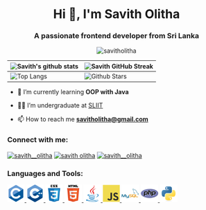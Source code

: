 <h1 align="center">Hi 👋, I'm Savith Olitha</h1>
<h3 align="center">A passionate frontend developer from Sri Lanka</h3>

<p align="center"> <img src="https://komarev.com/ghpvc/?username=savitholitha&label=Profile%20views&color=0e75b6&style=flat" alt="savitholitha" /> </p>

| ![Savith's github stats](https://github-readme-stats.vercel.app/api?username=SavithOlitha&show_icons=true&theme=tokyonight) | ![Savith GitHub Streak](https://github-readme-streak-stats.herokuapp.com/?user=SavithOlitha&theme=tokyonight) |
| --- | --- |
| ![Top Langs](https://github-readme-stats.vercel.app/api/top-langs/?username=SavithOlitha&theme=tokyonight) | ![Github Stars](https://github-readme-stats.vercel.app/api?username=SavithOlitha&show_icons=true&locale=en&count_private=true&hide_rank=true&custom_title=My%20GitHub%20Stats&disable_animations=true&theme=tokyonight) |



- 🌱 I’m currently learning **OOP with Java**

- 👨‍💻 I’m undergraduate at [SLIIT](SLIIT)

- 📫 How to reach me **savitholitha@gmail.com**

<h3 align="left">Connect with me:</h3>
<p align="left">
<a href="https://twitter.com/savith__olitha" target="blank"><img align="center" src="https://raw.githubusercontent.com/rahuldkjain/github-profile-readme-generator/master/src/images/icons/Social/twitter.svg" alt="savith__olitha" height="30" width="40" /></a>
<a href="https://linkedin.com/in/savith olitha" target="blank"><img align="center" src="https://raw.githubusercontent.com/rahuldkjain/github-profile-readme-generator/master/src/images/icons/Social/linked-in-alt.svg" alt="savith olitha" height="30" width="40" /></a>
<a href="https://instagram.com/savith__olitha" target="blank"><img align="center" src="https://raw.githubusercontent.com/rahuldkjain/github-profile-readme-generator/master/src/images/icons/Social/instagram.svg" alt="savith__olitha" height="30" width="40" /></a>
</p>

<h3 align="left">Languages and Tools:</h3>
<p align="left"> <a href="https://www.cprogramming.com/" target="_blank" rel="noreferrer"> <img src="https://raw.githubusercontent.com/devicons/devicon/master/icons/c/c-original.svg" alt="c" width="40" height="40"/> </a> <a href="https://www.w3schools.com/cpp/" target="_blank" rel="noreferrer"> <img src="https://raw.githubusercontent.com/devicons/devicon/master/icons/cplusplus/cplusplus-original.svg" alt="cplusplus" width="40" height="40"/> </a> <a href="https://www.w3schools.com/css/" target="_blank" rel="noreferrer"> <img src="https://raw.githubusercontent.com/devicons/devicon/master/icons/css3/css3-original-wordmark.svg" alt="css3" width="40" height="40"/> </a> <a href="https://www.w3.org/html/" target="_blank" rel="noreferrer"> <img src="https://raw.githubusercontent.com/devicons/devicon/master/icons/html5/html5-original-wordmark.svg" alt="html5" width="40" height="40"/> </a> <a href="https://www.java.com" target="_blank" rel="noreferrer"> <img src="https://raw.githubusercontent.com/devicons/devicon/master/icons/java/java-original.svg" alt="java" width="40" height="40"/> </a> <a href="https://developer.mozilla.org/en-US/docs/Web/JavaScript" target="_blank" rel="noreferrer"> <img src="https://raw.githubusercontent.com/devicons/devicon/master/icons/javascript/javascript-original.svg" alt="javascript" width="40" height="40"/> </a> <a href="https://www.mysql.com/" target="_blank" rel="noreferrer"> <img src="https://raw.githubusercontent.com/devicons/devicon/master/icons/mysql/mysql-original-wordmark.svg" alt="mysql" width="40" height="40"/> </a> <a href="https://www.php.net" target="_blank" rel="noreferrer"> <img src="https://raw.githubusercontent.com/devicons/devicon/master/icons/php/php-original.svg" alt="php" width="40" height="40"/> </a> <a href="https://www.python.org" target="_blank" rel="noreferrer"> <img src="https://raw.githubusercontent.com/devicons/devicon/master/icons/python/python-original.svg" alt="python" width="40" height="40"/> </a> </p>

